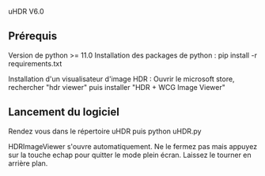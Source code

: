 uHDR V6.0

Prérequis
---------
Version de python >= 11.0
Installation des packages de python :
pip install -r requirements.txt

Installation d'un visualisateur d'image HDR :
Ouvrir le microsoft store, rechercher "hdr viewer" puis installer "HDR + WCG Image Viewer"

Lancement du logiciel
----------
Rendez vous dans le répertoire uHDR puis
python uHDR.py

HDRImageViewer s'ouvre automatiquement. Ne le fermez pas mais appuyez sur la touche echap pour quitter le mode plein écran. Laissez le tourner en arrière plan.